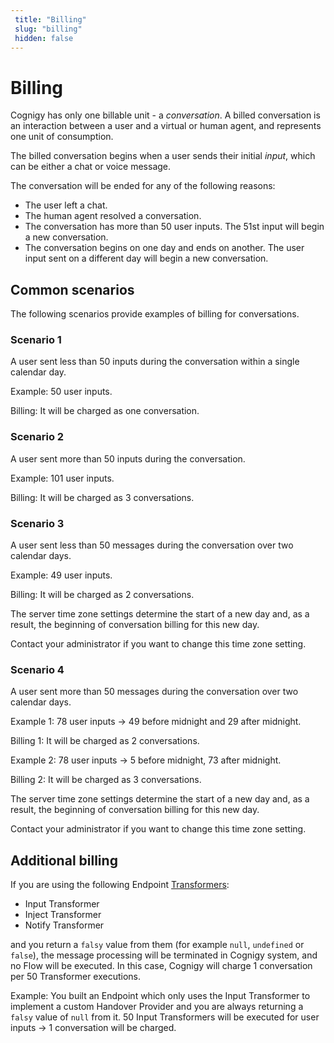 ```yaml
---
 title: "Billing" 
 slug: "billing" 
 hidden: false 
---
```


# Billing

Cognigy has only one billable unit - a *conversation*. A billed conversation is an interaction between a user and a virtual or human agent, and represents one unit of consumption.

The billed conversation begins when a user sends their initial *input*, which can be either a chat or voice message.

The conversation will be ended for any of the following reasons:

- The user left a chat.
- The human agent resolved a conversation.
- The conversation has more than 50 user inputs.
  The 51st input will begin a new conversation.
- The conversation begins on one day and ends on another.
  The user input sent on a different day will begin a new conversation.  

## Common scenarios

The following scenarios provide examples of billing for conversations.

### Scenario 1

A user sent less than 50 inputs during the conversation within a single calendar day.

Example: 50 user inputs.

Billing: It will be charged as one conversation.

### Scenario 2

A user sent more than 50 inputs during the conversation.

Example: 101 user inputs.

Billing: It will be charged as 3 conversations.

### Scenario 3

A user sent less than 50 messages during the conversation over two calendar days.

Example: 49 user inputs.

Billing: It will be charged as 2 conversations.

The server time zone settings determine the start of a new day and, as a result, the beginning of conversation billing for this new day.

Contact your administrator if you want to change this time zone setting.

### Scenario 4

A user sent more than 50 messages during the conversation over two calendar days.

Example 1: 78 user inputs -> 49 before midnight and 29 after midnight. 

Billing 1: It will be charged as 2 conversations.

Example 2: 78 user inputs -> 5 before midnight, 73 after midnight.

Billing 2: It will be charged as 3 conversations.

The server time zone settings determine the start of a new day and, as a result, the beginning of conversation billing for this new day.

Contact your administrator if you want to change this time zone setting.

## Additional billing 

If you are using the following Endpoint [Transformers](../ai/endpoints/transformers/transformers.md):

- Input Transformer
- Inject Transformer
- Notify Transformer
  
and you return a `falsy` value from them (for example `null`, `undefined` or `false`), the message processing will be terminated in Cognigy system, and no Flow will be executed. In this case, Cognigy will charge 1 conversation per 50 Transformer executions.

Example: You built an Endpoint which only uses the Input Transformer to implement a custom Handover Provider and you are always returning a `falsy` value of `null` from it. 50 Input Transformers will be executed for user inputs -> 1 conversation will be charged.